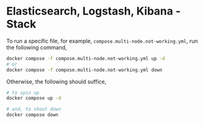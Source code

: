 # Elasticsearch, Logstash, Kibana - Stack

To run a specific file, for example, `compose.multi-node.not-working.yml`, run the following command,

```bash
docker compose -f compose.multi-node.not-working.yml up -d
# or
docker compose -f compose.multi-node.not-working.yml down
```

Otherwise, the following should suffice,

```bash
# to spin up
docker compose up -d

# and, to shout down
docker compose down
```
